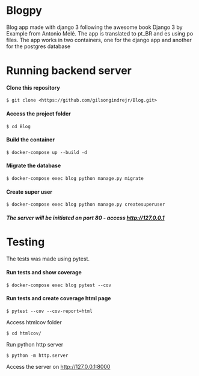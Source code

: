 # Blogpy

Blog app made with django 3 following the awesome book Django 3 by Example from Antonio Melé.
The app is translated to pt_BR and es using po files. The app works in two containers, one for the django app and another for the postgres database

# Running backend server

#### Clone this repository
```
$ git clone <https://github.com/gilsongindrejr/Blog.git>
```

#### Access the project folder
```
$ cd Blog
```
#### Build the container
```
$ docker-compose up --build -d
```

#### Migrate the database
```
$ docker-compose exec blog python manage.py migrate
```

#### Create super user
```
$ docker-compose exec blog python manage.py createsuperuser
```

##### The server will be initiated on port 80 - access <http://127.0.0.1> 

# Testing

The tests was made using pytest.


#### Run tests and show coverage
```
$ docker-compose exec blog pytest --cov
```

#### Run tests and create coverage html page
```
$ pytest --cov --cov-report=html
```

Access htmlcov folder
```
$ cd htmlcov/
```

Run python http server
```
$ python -m http.server
```

Access the server on <http://127.0.0.1:8000> 
